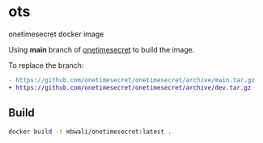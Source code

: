 # ots
onetimesecret docker image 



Using **main** branch of [onetimesecret](https://github.com/onetimesecret/onetimesecret) to build the image.

To replace the branch:
```diff
- https://github.com/onetimesecret/onetimesecret/archive/main.tar.gz
+ https://github.com/onetimesecret/onetimesecret/archive/dev.tar.gz
```

## Build

```bash
docker build -t mbwali/onetimesecret:latest .
```

